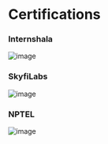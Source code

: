 # Certifications

### Internshala
![image](https://user-images.githubusercontent.com/55397457/128325847-9d0a536a-8ec6-4626-83db-617c48647db7.png)





###  SkyfiLabs
![image](https://user-images.githubusercontent.com/55397457/128324918-603782f3-fb38-49b2-b4a6-046ddf2234d4.png)






### NPTEL
![image](https://user-images.githubusercontent.com/55397457/128325100-8cc63ad8-e03d-4a69-ab8f-1ef46e43262f.png)

